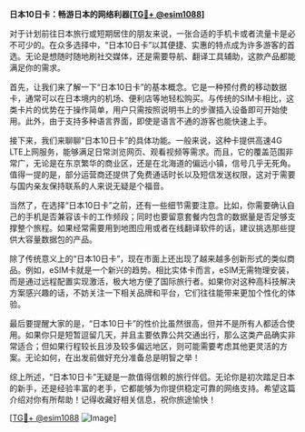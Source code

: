 **日本10日卡：畅游日本的网络利器[[TG💪+ @esim1088](https://t.me/s/esim1088)]**

对于计划前往日本旅行或短期居住的朋友来说，一张合适的手机卡或者流量卡是必不可少的。在众多选择中，“日本10日卡”以其便捷、实惠的特点成为许多游客的首选。无论是想随时随地刷社交媒体，还是需要导航、翻译工具辅助，这款产品都能满足你的需求。

首先，让我们来了解一下“日本10日卡”的基本概念。它是一种预付费的移动数据卡，通常可以在日本境内的机场、便利店等地轻松购买。与传统的SIM卡相比，这类卡片的优势在于操作简单，用户只需按照说明书上的步骤插入设备即可开始使用。此外，由于支持多种语言界面，即使是语言不通的游客也能快速上手。

接下来，我们来聊聊“日本10日卡”的具体功能。一般来说，这种卡提供高速4G LTE上网服务，能够满足日常浏览网页、观看视频等需求。而且，它的覆盖范围非常广，无论是在东京繁华的商业区，还是在北海道的偏远小镇，信号几乎无死角。值得一提的是，部分运营商还提供了免费通话时长以及短信发送权限，这对于需要与国内亲友保持联系的人来说无疑是个福音。

当然了，在选择“日本10日卡”之前，还有一些细节需要注意。比如，你需要确认自己的手机是否兼容该卡的工作频段；同时也要留意套餐内包含的数据量是否足够支撑整个旅程。如果经常需要用到地图应用或者在线翻译软件的话，建议挑选那些提供大容量数据包的产品。

除了传统意义上的“日本10日卡”，现在市面上还出现了越来越多创新形式的类似商品。例如，eSIM卡就是一个新兴的趋势。相比实体卡而言，eSIM无需物理安装，而是通过远程配置实现激活，极大地方便了国际旅行者。如果你对这种高科技解决方案感兴趣的话，不妨关注一下相关品牌和平台，它们往往能带来更加个性化的体验。

最后要提醒大家的是，“日本10日卡”的性价比虽然很高，但并不是所有人都适合使用。如果你只是短暂逗留几天，并且主要依靠公共交通出行，那么这类产品确实非常适合；但如果行程较长且涉及较多偏远地区，则可能需要考虑其他更灵活的方案。无论如何，在出发前做好充分准备总是明智之举！

综上所述，“日本10日卡”无疑是一款值得信赖的旅行伴侣。无论你是初次踏足日本的新手，还是经验丰富的老手，它都能够为你提供稳定可靠的网络支持。希望这篇介绍对你有所帮助！记得收藏好相关信息，祝你旅途愉快！

[[TG💪+ @esim1088](https://t.me/s/esim1088) ![Image](https://i.postimg.cc/4NQfJmqS/Snipaste-2025-05-13-00-14-12.png)]
